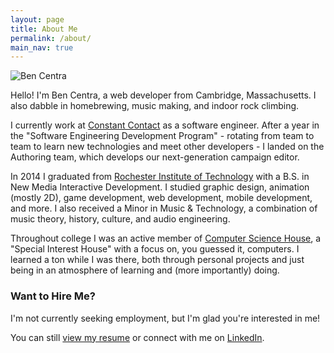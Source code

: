 ```yaml
---
layout: page
title: About Me
permalink: /about/
main_nav: true
---
```


<img src="{{ site.baseurl }}assets/images/avatar2.png" alt="Ben Centra" class="profile">

Hello! I'm Ben Centra, a web developer from Cambridge, Massachusetts. I also dabble in homebrewing, music making, and indoor rock climbing.

I currently work at [Constant Contact][ctct] as a software engineer. After a year in the "Software Engineering Development Program" - rotating from team to team to learn new technologies and meet other developers - I landed on the Authoring team, which develops our next-generation campaign editor.

In 2014 I graduated from [Rochester Institute of Technology][rit] with a B.S. in New Media Interactive Development. I studied graphic design, animation (mostly 2D), game development, web development, mobile development, and more. I also received a Minor in Music & Technology, a combination of music theory, history, culture, and audio engineering.

Throughout college I was an active member of [Computer Science House][csh], a "Special Interest House" with a focus on, you guessed it, computers. I learned a ton while I was there, both through personal projects and just being in an atmosphere of learning and (more importantly) doing.

### Want to Hire Me?

I'm not currently seeking employment, but I'm glad you're interested in me! 

You can still [view my resume][resume] or connect with me on [LinkedIn][linkedin].

[ctct]: http://www.constantcontact.com/
[rit]: http://rit.edu
[csh]: http://csh.rit.edu
[twitter]: https://twitter.com/TheBenCentra
[linkedin]: https://www.linkedin.com/pub/ben-centra/47/769/60a
[github]: https://github.com/bencentra
[resume]: http://bencentra.com/assets/resume_general.pdf
